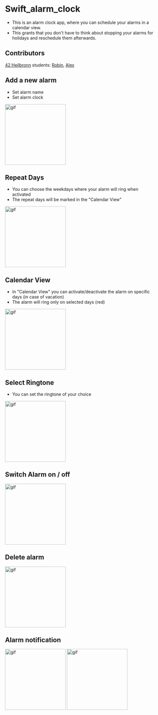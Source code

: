 # Swift_alarm_clock
* This is an alarm clock app, where you can schedule your alarms in a calendar view.  
* This grants that you don't have to think about stopping your alarms for holidays and reschedule them afterwards.

## Contributors
[42 Heilbronn](https://www.42heilbronn.de/en/) students:
[Robin](https://github.com/Radel-24), [Alex](https://github.com/42akurz)

## Add a new alarm
* Set alarm name
* Set alarm clock
<img src="images/work_name_time.gif" alt="gif" width="200"/>

## Repeat Days
* You can choose the weekdays where your alarm will ring when activated
* The repeat days will be marked in the "Calendar View"
<img src="images/work_repeat_days.gif" alt="gif" width="200"/>

## Calendar View
* In "Calendar View" you can activate/deactivate the alarm on specific days (in case of vacation)
* The alarm will ring only on selected days (red) 
<img src="images/work_calendar.gif" alt="gif" width="200"/>

## Select Ringtone
* You can set the ringtone of your choice
<img src="images/work_ringtone.gif" alt="gif" width="200"/>

## Switch Alarm on / off
<img src="images/on_off.gif" alt="gif" width="200"/>

## Delete alarm
<img src="images/delete.gif" alt="gif" width="200"/>

## Alarm notification
<p align="left">
<img src="images/home_screen.gif" alt="gif" width="200"/>
<img src="images/lock_screen.gif" alt="gif" width="200"/>
</p>

